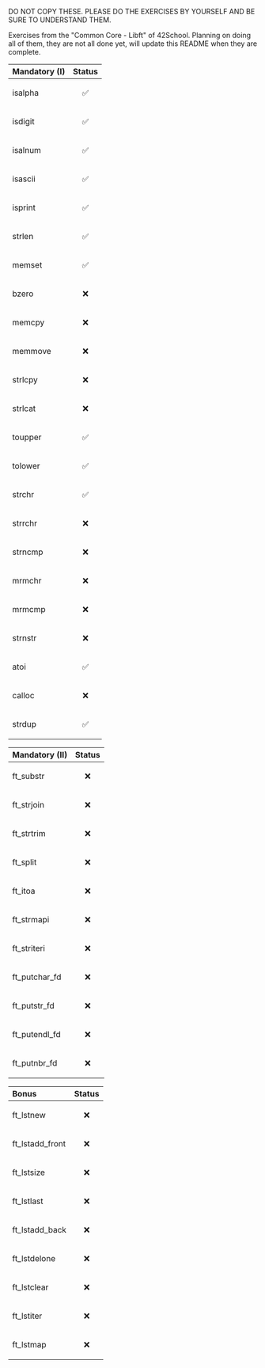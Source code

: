 DO NOT COPY THESE. PLEASE DO THE EXERCISES BY YOURSELF AND BE SURE TO UNDERSTAND THEM.

Exercises from the "Common Core - Libft" of 42School. Planning on doing all of them, they are not all done yet, will update this README when they are complete.

| Mandatory (I) | Status     |
| :-------- | :------- |
| isalpha | <p align="center">✅</p> |
| isdigit | <p align="center">✅</p> |
| isalnum | <p align="center">✅</p> |
| isascii | <p align="center">✅</p> |
| isprint | <p align="center">✅</p> |
| strlen | <p align="center">✅</p> |
| memset | <p align="center">✅</p> |
| bzero | <p align="center">❌</p> |
| memcpy | <p align="center">❌</p> |
| memmove | <p align="center">❌</p> |
| strlcpy | <p align="center">❌</p> |
| strlcat | <p align="center">❌</p> |
| toupper | <p align="center">✅</p> |
| tolower | <p align="center">✅</p> |
| strchr | <p align="center">✅</p> |
| strrchr | <p align="center">❌</p> |
| strncmp | <p align="center">❌</p> |
| mrmchr | <p align="center">❌</p> |
| mrmcmp | <p align="center">❌</p> |
| strnstr | <p align="center">❌</p> |
| atoi | <p align="center">✅</p> |
| calloc | <p align="center">❌</p> |
| strdup | <p align="center">✅</p> |

| Mandatory (II) | Status     |
| :-------- | :------- |
| ft_substr | <p align="center">❌</p> |
| ft_strjoin | <p align="center">❌</p> |
| ft_strtrim | <p align="center">❌</p> |
| ft_split | <p align="center">❌</p> |
| ft_itoa | <p align="center">❌</p> |
| ft_strmapi | <p align="center">❌</p> |
| ft_striteri | <p align="center">❌</p> |
| ft_putchar_fd | <p align="center">❌</p> |
| ft_putstr_fd | <p align="center">❌</p> |
| ft_putendl_fd | <p align="center">❌</p> |
| ft_putnbr_fd | <p align="center">❌</p> |

| Bonus | Status     |
| :-------- | :------- |
| ft_lstnew | <p align="center">❌</p> |
| ft_lstadd_front | <p align="center">❌</p> |
| ft_lstsize | <p align="center">❌</p> |
| ft_lstlast | <p align="center">❌</p> |
| ft_lstadd_back | <p align="center">❌</p> |
| ft_lstdelone | <p align="center">❌</p> |
| ft_lstclear | <p align="center">❌</p> |
| ft_lstiter | <p align="center">❌</p> |
| ft_lstmap | <p align="center">❌</p> |
